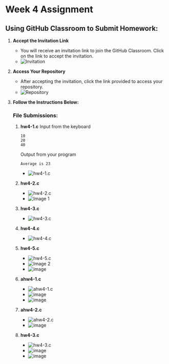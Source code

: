 # Week 4 Assignment

## Using GitHub Classroom to Submit Homework:

1. **Accept the Invitation Link**
   - You will receive an invitation link to join the GitHub Classroom. Click on the link to accept the invitation.
   - ![Invitation](https://github.com/user-attachments/assets/8379b460-b13d-4835-abfe-737f237aef12)
  
2. **Access Your Repository**
   - After accepting the invitation, click the link provided to access your repository.
   - ![Repository](https://github.com/user-attachments/assets/e3f80e25-bc79-4142-97f9-6423bc252799)

3. **Follow the Instructions Below:**

   ### File Submissions:
   
   1. **hw4-1.c**
      Input from the keyboard
      ```
      10
      20
      40
      ```
      Output from your program
      ```
      Average is 23
      ```
      - ![hw4-1.c](https://github.com/user-attachments/assets/c086fc01-027b-489c-815b-51ab535dfe61)

   3. **hw4-2.c**
      - ![hw4-2.c](https://github.com/user-attachments/assets/329d4810-f266-485a-869f-852b1237dd3e)
      - ![Image 1](https://github.com/user-attachments/assets/1a086a48-c46e-4473-b3b4-d3df20b7637f)
   4. **hw4-3.c**
      - ![hw4-3.c](https://github.com/user-attachments/assets/31608f48-6242-4d78-b30a-b438a722347b)

   5. **hw4-4.c**
      - ![hw4-4.c](https://github.com/user-attachments/assets/31a6e99c-9a93-43e6-a4ed-57fd8be9103d)

   6. **hw4-5.c**
      - ![hw4-5.c](https://github.com/user-attachments/assets/ab046a24-198e-4370-b3a0-c92784431a64)
      - ![Image 2](https://github.com/user-attachments/assets/944eebd9-635a-4bf3-bf46-4fb9b1db1795)
      - ![image](https://github.com/user-attachments/assets/30467081-c6c0-47eb-bf75-475ac83cbfc8)

   7. **ahw4-1.c**
      - ![ahw4-1.c](https://github.com/user-attachments/assets/16145477-320a-4422-a39f-c490d4e3907f)
      - ![image](https://github.com/user-attachments/assets/7f5f66c0-a944-4a40-8a9d-58a0bc884778)
      - ![image](https://github.com/user-attachments/assets/e06bcb37-f2e4-4aec-ae7b-28667a671e82)

   8. **ahw4-2.c**
      - ![ahw4-2.c](https://github.com/user-attachments/assets/9dbec7c4-9f31-4801-8d5e-7b7df8288622)
      - ![image](https://github.com/user-attachments/assets/bd1261e7-f165-4868-907a-4f1138c37ef5)

   9. **hw4-3.c**
      - ![hw4-3.c](https://github.com/user-attachments/assets/f5d023ff-ca9b-45a8-9970-3e2fb9000190)
      - ![image](https://github.com/user-attachments/assets/2dc41eee-5652-47ba-aa20-39402b2f41fc)
      - ![image](https://github.com/user-attachments/assets/6f4b0612-c366-4055-819b-6a0f9320b0f0)


 
